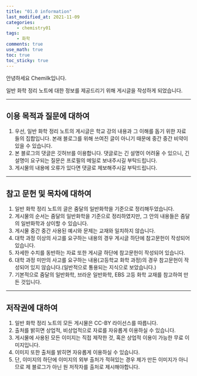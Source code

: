 ```yaml
---
title: "01.0 information"
last_modified_at: 2021-11-09
categories:
    - chemistry01
tags:
    - 화학
comments: true
use_math: true
toc: true
toc_sticky: true
---
```


안녕하세요 Chemilk입니다.

일반 화학 정리 노트에 대한 정보를 제공드리기 위해 게시글을 작성하게 되었습니다.

-----

## 이용 목적과 질문에 대하여

1. 우선, 일반 화학 정리 노트의 게시글은 학교 강의 내용과 그 이해를 돕기 위한 자료들의 집합입니다. 본래 블로그를 위해 쓰여진 글이 아니기 때문에 중간 중간 비약이 있을 수 있습니다. 
2. 본 블로그의 댓글은 깃허브를 이용합니다. 댓글로는 긴 설명이 어려울 수 있으니, 긴 설명이 요구되는 질문은 프로필의 메일로 보내주시길 부탁드립니다. 
3. 게시물의 내용에 오류가 있다면 댓글로 제보해주시길 부탁드립니다.

-----

## 참고 문헌 및 목차에 대하여

1. 일반 화학 정리 노트의 글은 줌달의 일반화학을 기준으로 정리해두었습니다. 
2. 게시물의 순서는 줌달의 일반화학을 기준으로 정리하였지만, 그 안의 내용들은 줌달의 일반화학과 상이할 수 있습니다.
3. 게시물 중간 중간 사용된 예시와 문제는 교재와 일치하지 않습니다.
4. 대학 과정 이상의 사고를 요구하는 내용의 경우 게시글 하단에 참고문헌이 작성되어 있습니다.
5. 자세한 수치를 동반하는 자료 또한 게시글 하단에 참고문헌이 작성되어 있습니다.
6. 대학 과정 미만의 사고를 요구하는 내용(고등학교 화학 과정)의 경우 참고문헌이 작성되어 있지 않습니다.(일반적으로 통용되는 지식으로 보았습니다.)
7. 기본적으로 줌달의 일반화학, 브라운 일반화학, EBS 고등 화학 교재를 참고하여 만든 것입니다.

-----

## 저작권에 대하여

1. 일반 화학 정리 노트의 모든 게시물은 CC-BY 라이선스를 따릅니다.
2. 출처를 밝히면 상업적, 비상업적으로 자료를 자유롭게 이용하실 수 있습니다.
3. 게시물에 사용된 모든 이미지는 직접 제작한 것, 혹은 상업적 이용이 가능한 무료 이미지입니다. 
4. 이미지 또한 출처를 밝히면 자유롭게 이용하실 수 있습니다.
5. 단, 이미지의 하단에 이미지의 외부 출처가 적혀있는 경우 제가 만든 이미지가 아니므로 제 블로그가 아닌 원 저작자를 출처로 제시해야합니다.